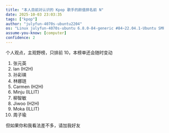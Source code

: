 ```yaml
---
title: "本人目前对认识的 Kpop 歌手的颜值排名前 N"
date: 2025-10-03 23:03:35
tags: ["kpop"]
author: "julyfun-4070s-ubuntu2204"
os: "Linux julyfun-4070s-ubuntu 6.8.0-84-generic #84~22.04.1-Ubuntu SMP PREEMPT_DYNAMIC Tue Sep  9 14:29:36 UTC 2 x86_64 x86_64 x86_64 GNU/Linux"
assume-you-know: [computer]
confidence: 2
---
```


个人观点，主观野榜，只排前 10，本榜单还会随时变动
1. 张元英
1. Ian (H2H)
1. 孙彩瑛
1. 林娜琏
1. Carmen (H2H)
1. Minju (ILLIT)
1. 柳智敏
1. Jiwoo (H2H)
1. Moka (ILLIT)
1. 周子瑜

但如果你和我看法差不多，请加我好友

